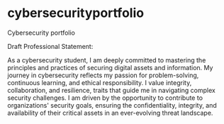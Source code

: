 # cybersecurityportfolio
Cybersecurity portfolio

Draft Professional Statement:

As a cybersecurity student, I am deeply committed to mastering the principles and practices of securing digital assets and information. My journey in cybersecurity reflects my passion for problem-solving, continuous learning, and ethical responsibility. I value integrity, collaboration, and resilience, traits that guide me in navigating complex security challenges. I am driven by the opportunity to contribute to organizations' security goals, ensuring the confidentiality, integrity, and availability of their critical assets in an ever-evolving threat landscape.
